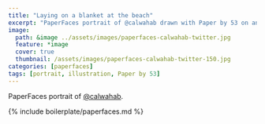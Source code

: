 ```yaml
---
title: "Laying on a blanket at the beach"
excerpt: "PaperFaces portrait of @calwahab drawn with Paper by 53 on an iPad."
image: 
  path: &image ../assets/images/paperfaces-calwahab-twitter.jpg 
  feature: *image
  cover: true
  thumbnail: /assets/images/paperfaces-calwahab-twitter-150.jpg
categories: [paperfaces]
tags: [portrait, illustration, Paper by 53]
---
```


PaperFaces portrait of [@calwahab](https://twitter.com/calwahab).

{% include boilerplate/paperfaces.md %}
